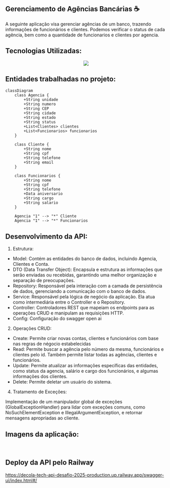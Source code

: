 ## Gerenciamento de Agências Bancárias ☕
A seguinte aplicação visa gerenciar agências de um banco, trazendo informaçôes de funcionários e clientes. Podemos verificar o status de cada agência, bem como a quantidade de funcionarios e clientes por agencia.

## Tecnologias Utilizadas:

 <p align="center">
  <a href="https://skillicons.dev">
    <img src="https://skillicons.dev/icons?i=java,spring,postgresql,maven,railway" />
  </a>
</p>

## Entidades trabalhadas no projeto:
```mermaid
classDiagram
    class Agencia {
        +String unidade
        +String numero
        +String CEP
        +String cidade
        +String estado
        +String status
        +List<Clientes> clientes
        +List<Funcionarios> funcionarios
    }

    class Cliente {
        +String nome
        +String cpf
        +String telefone
        +String email
    }

    class Funcionarios {
        +String nome
        +String cpf
        +String telefone
        +Data aniversario
        +String cargo
        +String salario
    }

    Agencia "1" --> "*" Cliente
    Agencia "1" --> "*" Funcionarios
```
## Desenvolvimento da API:

1. Estrutura:

 - Model: Contém as entidades do banco de dados, incluindo Agencia, Clientes e Conta.
 - DTO (Data Transfer Object): Encapsula e estrutura as informações que serão enviadas ou recebidas, garantindo uma melhor organização e separação de preocupações.
 - Repository: Responsável pela interação com a camada de persistência de dados, gerenciando a comunicação com o banco de dados.
 - Service: Responsável pela lógica de negócio da aplicação. Ela atua como intermediária entre o Controller e o Repository.
 - Controller: Controladores REST que mapeiam os endpoints para as operações CRUD e manipulam as requisições HTTP.
 - Config: Configuração do swagger open ai

2. Operações CRUD:

 - Create: Permite criar novas contas, clientes e funcionários com base nas regras de négocio estabelecidas
 - Read: Permite buscar a agência pelo número da mesma, funcionários e clientes pelo id. Também permite listar todas as agências, clientes e funcionários.
 - Update: Permite atualizar as informações específicas das entidades, como status da agencia, salário e cargo dos funcionários, e algumas informações dos clientes.
 - Delete: Permite deletar um usuário do sistema.
 
4. Tratamento de Exceções:

 Implementação de um manipulador global de exceções (GlobalExceptionHandler) para lidar com exceções comuns, como NoSuchElementException e IllegalArgumentException, e retornar mensagens apropriadas ao cliente.

## Imagens da aplicação:
 <img src="">
 <img src="">
 <img src="">
 <img src="">

 ## Deploy da API pelo Railway
https://decola-tech-api-desafio-2025-production.up.railway.app/swagger-ui/index.html#/
